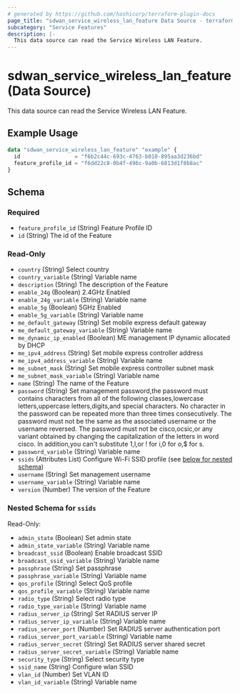 ```yaml
---
# generated by https://github.com/hashicorp/terraform-plugin-docs
page_title: "sdwan_service_wireless_lan_feature Data Source - terraform-provider-sdwan"
subcategory: "Service Features"
description: |-
  This data source can read the Service Wireless LAN Feature.
---
```


# sdwan_service_wireless_lan_feature (Data Source)

This data source can read the Service Wireless LAN Feature.

## Example Usage

```terraform
data "sdwan_service_wireless_lan_feature" "example" {
  id                 = "f6b2c44c-693c-4763-b010-895aa3d236bd"
  feature_profile_id = "f6dd22c8-0b4f-496c-9a0b-6813d1f8b8ac"
}
```

<!-- schema generated by tfplugindocs -->
## Schema

### Required

- `feature_profile_id` (String) Feature Profile ID
- `id` (String) The id of the Feature

### Read-Only

- `country` (String) Select country
- `country_variable` (String) Variable name
- `description` (String) The description of the Feature
- `enable_24g` (Boolean) 2.4GHz Enabled
- `enable_24g_variable` (String) Variable name
- `enable_5g` (Boolean) 5GHz Enabled
- `enable_5g_variable` (String) Variable name
- `me_default_gateway` (String) Set mobile express default gateway
- `me_default_gateway_variable` (String) Variable name
- `me_dynamic_ip_enabled` (Boolean) ME management IP dynamic allocated by DHCP
- `me_ipv4_address` (String) Set mobile express controller address
- `me_ipv4_address_variable` (String) Variable name
- `me_subnet_mask` (String) Set mobile express controller subnet mask
- `me_subnet_mask_variable` (String) Variable name
- `name` (String) The name of the Feature
- `password` (String) Set management password,the password must contains characters from all of the following classes,lowercase letters,uppercase letters,digits,and special characters. No character in the password can be repeated more than three times consecutively. The password must not be the same as the associated username or the username reversed. The password must not be cisco,ocsic,or any variant obtained by changing the capitalization of the letters in word cisco. In addition,you can't substitute 1,l,or ! for i,0 for o,$ for s.
- `password_variable` (String) Variable name
- `ssids` (Attributes List) Configure Wi-Fi SSID profile (see [below for nested schema](#nestedatt--ssids))
- `username` (String) Set management username
- `username_variable` (String) Variable name
- `version` (Number) The version of the Feature

<a id="nestedatt--ssids"></a>
### Nested Schema for `ssids`

Read-Only:

- `admin_state` (Boolean) Set admin state
- `admin_state_variable` (String) Variable name
- `broadcast_ssid` (Boolean) Enable broadcast SSID
- `broadcast_ssid_variable` (String) Variable name
- `passphrase` (String) Set passphrase
- `passphrase_variable` (String) Variable name
- `qos_profile` (String) Select QoS profile
- `qos_profile_variable` (String) Variable name
- `radio_type` (String) Select radio type
- `radio_type_variable` (String) Variable name
- `radius_server_ip` (String) Set RADIUS server IP
- `radius_server_ip_variable` (String) Variable name
- `radius_server_port` (Number) Set RADIUS server authentication port
- `radius_server_port_variable` (String) Variable name
- `radius_server_secret` (String) Set RADIUS server shared secret
- `radius_server_secret_variable` (String) Variable name
- `security_type` (String) Select security type
- `ssid_name` (String) Configure wlan SSID
- `vlan_id` (Number) Set VLAN ID
- `vlan_id_variable` (String) Variable name
